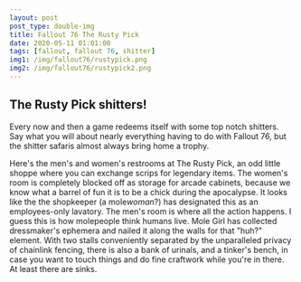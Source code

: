```yaml
---
layout: post
post_type: double-img
title: Fallout 76 The Rusty Pick
date: 2020-05-11 01:01:00
tags: [fallout, fallout 76, shitter]
img1: /img/fallout76/rustypick.png
img2: /img/fallout76/rustypick2.png
---
```

## The Rusty Pick shitters!

Every now and then a game redeems itself with some top notch shitters. Say what you will about nearly everything having to do with Fallout 76, but the shitter safaris almost always bring home a trophy. 

Here's the men's and women's restrooms at The Rusty Pick, an odd little shoppe where you can exchange scrips for legendary items. The women's room is completely blocked off as storage for arcade cabinets, because we know what a barrel of fun it is to be a chick during the apocalypse. It looks like the the shopkeeper (a mole*woman*?) has designated this as an employees-only lavatory. 
The men's room is where all the action happens. I guess this is how molepeople think humans live. Mole Girl has collected dressmaker's ephemera and nailed it along the walls for that "huh?" element. With two stalls conveniently separated by the unparalleled privacy of chainlink fencing, there is also a bank of urinals, and a tinker's bench, in case you want to touch things and do fine craftwork while you're in there. At least there are sinks. 
